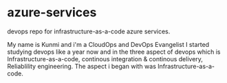 # azure-services
devops repo for infrastructure-as-a-code azure services.

My name is Kunmi and i'm a CloudOps and DevOps Evangelist
I started studying devops like a year now and in the three aspect of devops which is Infrastructure-as-a-code, continous integration & continous delivery, Reliablility engineering. The aspect i began with was Infrastructure-as-a-code. 
